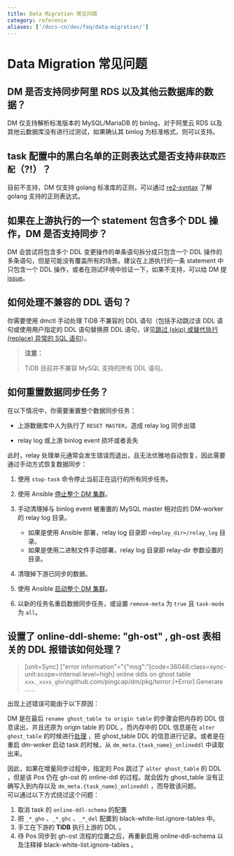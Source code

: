 ```yaml
---
title: Data Migration 常见问题
category: reference
aliases: ['/docs-cn/dev/faq/data-migration/']
---
```


# Data Migration 常见问题

## DM 是否支持同步阿里 RDS 以及其他云数据库的数据？

DM 仅支持解析标准版本的 MySQL/MariaDB 的 binlog，对于阿里云 RDS 以及其他云数据库没有进行过测试，如果确认其 binlog 为标准格式，则可以支持。

## task 配置中的黑白名单的正则表达式是否支持`非获取匹配`（?!）？

目前不支持，DM 仅支持 golang 标准库的正则，可以通过 [re2-syntax](https://github.com/google/re2/wiki/Syntax) 了解 golang 支持的正则表达式。

## 如果在上游执行的一个 statement 包含多个 DDL 操作，DM 是否支持同步？

DM 会尝试将包含多个 DDL 变更操作的单条语句拆分成只包含一个 DDL 操作的多条语句，但是可能没有覆盖所有的场景。建议在上游执行的一条 statement 中只包含一个 DDL 操作，或者在测试环境中验证一下，如果不支持，可以给 DM 提 [issue](https://github.com/pingcap/dm/issues)。

## 如何处理不兼容的 DDL 语句？

你需要使用 dmctl 手动处理 TiDB 不兼容的 DDL 语句（包括手动跳过该 DDL 语句或使用用户指定的 DDL 语句替换原 DDL 语句，详见[跳过 (skip) 或替代执行 (replace) 异常的 SQL 语句](/reference/tools/data-migration/skip-replace-sqls.md)）。

> **注意：**
>
> TiDB 目前并不兼容 MySQL 支持的所有 DDL 语句。

## 如何重置数据同步任务？

在以下情况中，你需要重置整个数据同步任务：

- 上游数据库中人为执行了 `RESET MASTER`，造成 relay log 同步出错

- relay log 或上游 binlog event 损坏或者丢失

此时，relay 处理单元通常会发生错误而退出，且无法优雅地自动恢复，因此需要通过手动方式恢复数据同步：

1. 使用 `stop-task` 命令停止当前正在运行的所有同步任务。

2. 使用 Ansible [停止整个 DM 集群](/how-to/deploy/data-migration-with-ansible.md#第-10-步关闭-dm-集群)。

3. 手动清理掉与 binlog event 被重置的 MySQL master 相对应的 DM-worker 的 relay log 目录。

    - 如果是使用 Ansible 部署，relay log 目录即 `<deploy_dir>/relay_log` 目录。
    - 如果是使用二进制文件手动部署，relay log 目录即 relay-dir 参数设置的目录。

4. 清理掉下游已同步的数据。

5. 使用 Ansible [启动整个 DM 集群](/how-to/deploy/data-migration-with-ansible.md#第-9-步部署-dm-集群)。

6. 以新的任务名重启数据同步任务，或设置 `remove-meta` 为 `true` 且 `task-mode` 为 `all`。

## 设置了 **online-ddl-sheme: "gh-ost"** , gh-ost 表相关的 DDL 报错该如何处理？

> [unit=Sync] ["error information"="{\"msg\":\"[code=36046:class=sync-unit:scope=internal:level=high] online ddls on ghost table `xxx`.`_xxxx_gho`\\ngithub.com/pingcap/dm/pkg/terror.(*Error).Generate ......

出现上述错误可能由于以下原因：

DM 是在最后 `rename ghost_table to origin table` 的步骤会把内存的 DDL 信息读出，并且还原为 origin table 的 DDL 。而内存中的 DDL 信息是在 `alter ghost_table` 的时候进行[处理](/reference/tools/data-migration/features/online-ddl-scheme.md#dm-对于-online-ddl-scheme-gh-ost-的处理) ，把 ghost_table DDL 的信息进行记录。或者是在重启 dm-woker 启动 task 的时候，从 `dm_meta.{task_name}_onlineddl` 中读取出来。

因此，如果在增量同步过程中，指定的 Pos 跳过了 `alter ghost_table` 的 DDL ，但是该 Pos 仍在 gh-ost 的 online-ddl 的过程。就会因为 ghost_table 没有正确写入到内存以及 `dm_meta.{task_name}_onlineddl` ，而导致该问题。  
可以通过以下方式绕过这个问题：

1. 取消 task 的 `online-ddl-schema` 的配置
2. 把 `_*_gho` 、`_*_ghc` 、`_*_del` 配置到 black-white-list.ignore-tables 中。
3. 手工在下游的 **TiDB** 执行上游的 DDL 。
4. 待 Pos 同步到 gh-ost 流程的位置之后，再重新启用 online-ddl-schema 以及注释掉 black-white-list.ignore-tables 。
